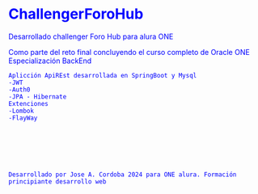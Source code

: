 <span style="color:blue"> 

# ChallengerForoHub
 Desarrollado challenger Foro Hub para alura ONE

 Como parte del reto final concluyendo el curso completo de Oracle ONE Especialización BackEnd
 
    Aplicción ApiREst desarrollada en SpringBoot y Mysql
    -JWT 
    -Auth0
    -JPA - Hibernate
    Extenciones
    -Lombok
    -FlayWay
    

    




    Desarrollado por Jose A. Cordoba 2024 para ONE alura. Formación principiante desarrollo web
</span>
